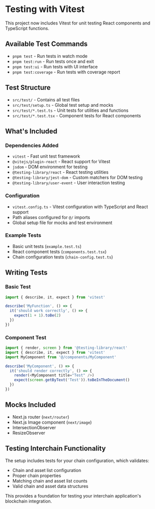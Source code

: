 # Testing with Vitest

This project now includes Vitest for unit testing React components and TypeScript functions.

## Available Test Commands

- `pnpm test` - Run tests in watch mode
- `pnpm test:run` - Run tests once and exit
- `pnpm test:ui` - Run tests with UI interface
- `pnpm test:coverage` - Run tests with coverage report

## Test Structure

- `src/test/` - Contains all test files
- `src/test/setup.ts` - Global test setup and mocks
- `src/test/*.test.ts` - Unit tests for utilities and functions
- `src/test/*.test.tsx` - Component tests for React components

## What's Included

### Dependencies Added
- `vitest` - Fast unit test framework
- `@vitejs/plugin-react` - React support for Vitest
- `jsdom` - DOM environment for testing
- `@testing-library/react` - React testing utilities
- `@testing-library/jest-dom` - Custom matchers for DOM testing
- `@testing-library/user-event` - User interaction testing

### Configuration
- `vitest.config.ts` - Vitest configuration with TypeScript and React support
- Path aliases configured for `@/` imports
- Global setup file for mocks and test environment

### Example Tests
- Basic unit tests (`example.test.ts`)
- React component tests (`components.test.tsx`)
- Chain configuration tests (`chain-config.test.ts`)

## Writing Tests

### Basic Test
```typescript
import { describe, it, expect } from 'vitest'

describe('MyFunction', () => {
  it('should work correctly', () => {
    expect(1 + 1).toBe(2)
  })
})
```

### Component Test
```typescript
import { render, screen } from '@testing-library/react'
import { describe, it, expect } from 'vitest'
import MyComponent from '@/components/MyComponent'

describe('MyComponent', () => {
  it('should render correctly', () => {
    render(<MyComponent title="Test" />)
    expect(screen.getByText('Test')).toBeInTheDocument()
  })
})
```

## Mocks Included

- Next.js router (`next/router`)
- Next.js Image component (`next/image`)
- IntersectionObserver
- ResizeObserver

## Testing Interchain Functionality

The setup includes tests for your chain configuration, which validates:
- Chain and asset list configuration
- Proper chain properties
- Matching chain and asset list counts
- Valid chain and asset data structures

This provides a foundation for testing your interchain application's blockchain integration.
